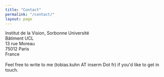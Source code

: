 ```yaml
---
title: "Contact"
permalink: "/contact/"
layout: page
---
```


Institut de la Vision, Sorbonne Université \
Bâtiment UCL \
13 rue Moreau \
75012 Paris \
France \
\
Feel free to write to me (tobias.kuhn AT inserm Dot fr) if you'd like to get in touch. 
